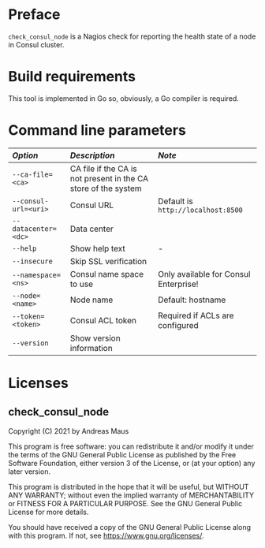 # Preface
`check_consul_node` is a Nagios check for reporting the health state of a node in Consul cluster.

# Build requirements
This tool is implemented in Go so, obviously, a Go compiler is required.

# Command line parameters
| *Option* | *Description* | *Note* |
|:---------|:--------------|:-------|
| `--ca-file=<ca>` | CA file if the CA is not present in the CA store of the system | |
| `--consul-url=<uri>` | Consul URL | Default is `http://localhost:8500` |
| `--datacenter=<dc>` | Data center | |
| `--help` | Show help text | - |
| `--insecure` | Skip SSL verification | |
| `--namespace=<ns>` | Consul name space to use | Only available for Consul Enterprise! |
| `--node=<name>` | Node name | Default: hostname |
| `--token=<token>` | Consul ACL token | Required if ACLs are configured |
| `--version` | Show version information |

# Licenses
## check_consul_node

Copyright (C) 2021 by Andreas Maus

This program is free software: you can redistribute it and/or modify
it under the terms of the GNU General Public License as published by
the Free Software Foundation, either version 3 of the License, or
(at your option) any later version.

This program is distributed in the hope that it will be useful,
but WITHOUT ANY WARRANTY; without even the implied warranty of
MERCHANTABILITY or FITNESS FOR A PARTICULAR PURPOSE.  See the
GNU General Public License for more details.

You should have received a copy of the GNU General Public License
along with this program.  If not, see <https://www.gnu.org/licenses/>.

